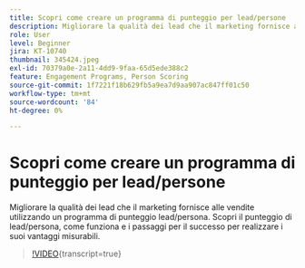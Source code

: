 ```yaml
---
title: Scopri come creare un programma di punteggio per lead/persone
description: Migliorare la qualità dei lead che il marketing fornisce alle vendite utilizzando un programma di punteggio lead/persona. Scopri il punteggio di lead/persona, come funziona e i passaggi per il successo per realizzare i suoi vantaggi misurabili.
role: User
level: Beginner
jira: KT-10740
thumbnail: 345424.jpeg
exl-id: 70379a0e-2a11-4dd9-9faa-65d5ede388c2
feature: Engagement Programs, Person Scoring
source-git-commit: 1f7221f18b629fb5a9ea7d9aa907ac847ff01c50
workflow-type: tm+mt
source-wordcount: '84'
ht-degree: 0%

---
```


# Scopri come creare un programma di punteggio per lead/persone

Migliorare la qualità dei lead che il marketing fornisce alle vendite utilizzando un programma di punteggio lead/persona. Scopri il punteggio di lead/persona, come funziona e i passaggi per il successo per realizzare i suoi vantaggi misurabili.

>[!VIDEO](https://video.tv.adobe.com/v/3412245/?quality=12&learn=on&captions=ita){transcript=true}
